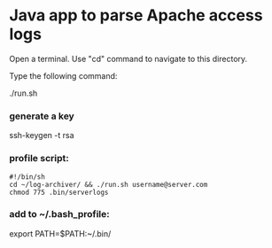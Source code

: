 # Java app to parse Apache access logs

Open a terminal.
Use "cd" command to navigate to this directory.

Type the following command:

./run.sh


### generate a key
ssh-keygen -t rsa


### profile script:
```
#!/bin/sh
cd ~/log-archiver/ && ./run.sh username@server.com
chmod 775 .bin/serverlogs
```

### add to ~/.bash_profile:
export PATH=$PATH:~/.bin/

